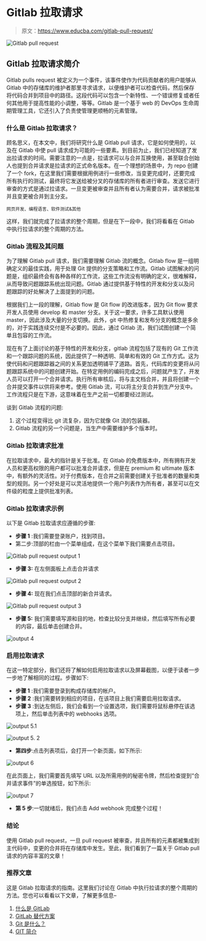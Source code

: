 # Gitlab 拉取请求

> 原文：<https://www.educba.com/gitlab-pull-request/>

![Gitlab pull request](img/452336b7e0a091e3e236a47ca1971c78.png)



## Gitlab 拉取请求简介

Gitlab pulls request 被定义为一个事件，该事件使作为代码贡献者的用户能够从 Gitlab 中的存储库的维护者那里寻求请求，以便维护者可以检查代码，然后保存将代码合并到项目中的路径。这段代码可以包含一个新特性、一个错误修复或者任何其他用于提高性能的小调整，等等。Gitlab 是一个基于 web 的 DevOps 生命周期管理工具，它还引入了负责使管理更顺畅的元素管理。

### 什么是 Gitlab 拉取请求？

顾名思义，在本文中，我们将研究什么是 Gitlab pull 请求，它是如何使用的，以及在 Gitlab 中使 pull 请求成为可能的一些要素。到目前为止，我们已经知道了发出拉请求的时间。需要注意的一点是，拉请求可以与合并互换使用，甚至联合创始人也提到合并请求是拉请求的正式命名版本。在一个理想的场景中，为 repo 创建了一个 fork，在这里我们需要根据用例进行一些修改，当变更完成时，还要完成所有执行的测试，最终将它发送给被分叉的存储库的所有者进行审查。发送它进行审查的方式是通过拉请求。一旦变更被审查并且所有者认为需要合并，请求被批准并且变更被合并到主分支。

<small>网页开发、编程语言、软件测试&其他</small>

这样，我们就完成了拉请求的整个周期，但是在下一段中，我们将看看在 Gitlab 中执行拉请求的整个周期的方法。

### Gitlab 流程及其问题

为了理解 Gitlab pull 请求，我们需要理解 Gitlab 流的概念。Gitlab flow 是一组明确定义的最佳实践，用于处理 Git 提供的分支策略和工作流。Gitlab 试图解决的问题是，组织最终会有各种各样的工作流，这些工作流没有明确的定义，很难解释，从而导致问题跟踪系统出现问题。Gitlab 通过提供基于特性的开发和分支以及问题跟踪的好处解决了上面提到的问题。

根据我们上一段的理解，Gitlab flow 是 Git flow 的改进版本，因为 Git flow 要求开发人员使用 develop 和 master 分支。关于这一要求，许多工具默认使用 master，因此涉及大量的分支切换。此外，git 中热修复和发布分支的概念是多余的，对于实践连续交付是不必要的。因此，通过 Gitlab 流，我们试图创建一个简单且包容的工作流。

现在有了上面讨论的基于特性的开发和分支，gitlab 流程包括了现有的 Git 工作流和一个跟踪问题的系统，因此提供了一种透明、简单和有效的 Git 工作方式。这为使代码和问题跟踪器之间的关系更加透明铺平了道路。首先，代码库的变更将从问题跟踪系统中的问题创建开始。在特定用例的编码完成之后，问题就产生了，开发人员可以打开一个合并请求。执行所有审核后，将与主文档合并，并且将创建一个合并提交事件以供将来参考。使用 Gitlab 流，可以将主分支合并到生产分支中。工作流程只是在下游，这意味着在生产之前一切都要经过测试。

谈到 Gitlab 流程的问题:

1.  这个过程变得比 git 流复杂，因为它就像 Git 流的包装器。
2.  Gitlab 流程的另一个问题是，当生产中需要维护多个版本时。

### Gitlab 拉取请求批准

在拉取请求中，最大的指针是关于批准。在 Gitlab 的免费版本中，所有拥有开发人员和更高权限的用户都可以批准合并请求，但是在 premium 和 ultimate 版本中，有额外的灵活性。对于付费版本，在合并之前需要创建关于批准者的数量和类型的规则。另一个好处是可以灵活地提供一个用户列表作为所有者，甚至可以在文件级的粒度上提供批准列表。

### Gitlab 拉取请求示例

以下是 Gitlab 拉取请求应遵循的步骤:

*   **步骤 1** :我们需要登录账户，找到项目。
*   第二步:顶部的栏由一个菜单组成，在这个菜单下我们需要点击项目。

![Gitlab pull request output 1](img/fa6a367d428a08c28388a66b69e94fbc.png)



*   **步骤 3:** 在左侧面板上点击合并请求

![Gitlab pull request output 2](img/bbfd61fc99bff3ed81e0d793b2e0560a.png)



*   **步骤 4:** 现在我们点击顶部的新合并请求。

![Gitlab pull request output 3](img/93c8a07dd9b2bdc8840becb2edec3485.png)



*   **步骤 5:** 我们需要填写源和目的地，检查比较分支并继续，然后填写所有必要的内容，最后单击创建合并。

![output 4](img/7279bfcc3610d44e45208cde6c53d994.png)



### 启用拉取请求

在这一特定部分，我们还将了解如何启用拉取请求以及屏幕截图，以便于读者一步一步地了解相同的过程。步骤如下:

*   **步骤 1** :我们需要登录到构成存储库的帐户。
*   **步骤 2** :我们需要转到相应的项目，在该项目上我们需要启用拉取请求。
*   **步骤 3** :到达左侧后，我们会看到一个设置选项，我们需要将鼠标悬停在该选项上，然后单击列表中的 webhooks 选项。

![output 5.1](img/69223c3efa7a7745c85ec377d56dc53c.png)



![output 5\. 2](img/530c8aec95e4e140d031d7ebe990fd7a.png)



*   **第四步**:点击列表项后，会打开一个新页面，如下所示:

![output 6](img/293157d06c6ddb3296291eb6358ad67d.png)



在此页面上，我们需要首先填写 URL 以及所需用例的秘密令牌，然后检查提到“合并请求事件”的单选按钮，如下所示:

![output 7](img/3925c41ce5fda16143921e172555cfa6.png)



*   **第 5 步**:一切就绪后，我们点击 Add webhook 完成整个过程！

### 结论

使用 Gitlab pull request，一旦 pull request 被审查，并且所有的元素都被集成到主代码中，变更的合并将在存储库中发生。至此，我们看到了一篇关于 Gitlab pull 请求的内容丰富的文章！

### 推荐文章

这是 Gitlab 拉取请求的指南。这里我们讨论在 Gitlab 中执行拉请求的整个周期的方法。您也可以看看以下文章，了解更多信息–

1.  [什么是 GitLab](https://www.educba.com/what-is-gitlab/)
2.  [GitLab 替代方案](https://www.educba.com/gitlab-alternative/)
3.  [Git 是什么？](https://www.educba.com/what-is-git/)
4.  [GIT 简介](https://www.educba.com/introduction-to-git/)





